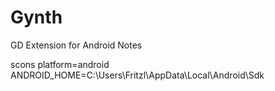 # Gynth

GD Extension for Android Notes

scons platform=android ANDROID_HOME=C:\Users\Fritzl\AppData\Local\Android\Sdk